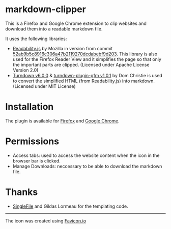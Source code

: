 # markdown-clipper

This is a Firefox and Google Chrome extension to clip websites and download them into a readable markdown file.

It uses the following libraries:
- [Readability.js](https://github.com/mozilla/readability) by Mozilla in version from commit [52ab9b5c8916c306a47b2119270dcdabebf9d203](https://github.com/mozilla/readability/commit/52ab9b5c8916c306a47b2119270dcdabebf9d203). This library is also used for the Firefox Reader View and it simplifies the page so that only the important parts are clipped. (Licensed under Apache License Version 2.0)
- [Turndown v6.0.0](https://github.com/domchristie/turndown) & [turndown-plugin-gfm v1.0.1](https://github.com/domchristie/turndown-plugin-gfm) by Dom Christie  is used to convert the simplified HTML (from Readability.js) into markdown. (Licensed under MIT License)

# Installation
The plugin is available for [Firefox](https://addons.mozilla.org/de/firefox/addon/markdown-clipper/) and [Google Chrome](https://chrome.google.com/webstore/detail/markdown-clipper/cjedbglnccaioiolemnfhjncicchinao).

# Permissions
- Access tabs: used to access the website content when the icon in the browser bar is clicked.
- Manage Downloads: neccessary to be able to download the markdown file.

# Thanks
- [SingleFile](https://github.com/gildas-lormeau/SingleFile) and Gildas Lormeau for the templating code.

--- 
The icon was created using [Favicon.io](https://favicon.io)
